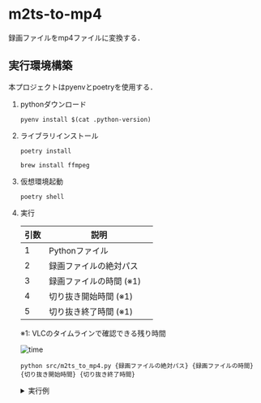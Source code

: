 # m2ts-to-mp4

録画ファイルをmp4ファイルに変換する．

## 実行環境構築

本プロジェクトはpyenvとpoetryを使用する．

1. pythonダウンロード

    ```shell
    pyenv install $(cat .python-version)
    ```

1. ライブラリインストール

    ```shell
    poetry install
    ```

    ```shell
    brew install ffmpeg
    ```

1. 仮想環境起動

    ```shell
    poetry shell
    ```

1. 実行

    | 引数 | 説明 |
    | --- | --- |
    | 1 | Pythonファイル |
    | 2 | 録画ファイルの絶対パス |
    | 3 | 録画ファイルの時間 (※1)　|
    | 4 | 切り抜き開始時間 (※1) |
    | 5 | 切り抜き終了時間 (※1) |

    ※1: VLCのタイムラインで確認できる残り時間

    ![time]("docs/assets/time.drawio.png")

    ```shell
    python src/m2ts_to_mp4.py {録画ファイルの絶対パス} {録画ファイルの時間} {切り抜き開始時間} {切り抜き終了時間}
    ```

    <details>

    <summary>実行例</summary>

    ```shell
    python src/m2ts_to_mp4.py 'file/to/absolute/path/file_name.m2ts' 00:49:05 00:40:00 00:39:30
    ```

    </details>

